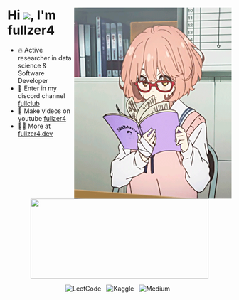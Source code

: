<div>
  <img align="right" height="430em" src="./github.gif"/>
  <h1 align="left">Hi <img src="https://raw.githubusercontent.com/kaueMarques/kaueMarques/master/hi.gif" height="30px">, I'm fullzer4  </h1>
</div>

- 🔥 Active researcher in data science & Software Developer
- 🥵 Enter in my discord channel [fullclub]()
- 🥱 Make videos on youtube [fullzer4](https://fullzer4.dev)
- 👨‍💻 More at [fullzer4.dev](https://fullzer4.dev)

<div align="center">
  <img align="center" height="180em" width="400px" src="https://github-readme-stats.vercel.app/api?username=fullzer4&show_icons=true&theme=react&include_all_commits=true&count_private=true&hide_border=true"/>
</div>
<div align="center">

  ![LeetCode](https://img.shields.io/badge/LeetCode-000000?style=for-the-badge&logo=LeetCode&logoColor=#d16c06)&nbsp;&nbsp;
  ![Kaggle](https://img.shields.io/badge/Kaggle-035a7d?style=for-the-badge&logo=kaggle&logoColor=white)&nbsp;&nbsp;
  ![Medium](https://img.shields.io/badge/Medium-12100E?style=for-the-badge&logo=medium&logoColor=white)&nbsp;&nbsp;
  
</div>
